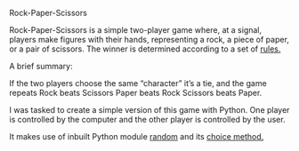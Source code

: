 Rock-Paper-Scissors

Rock-Paper-Scissors is a simple two-player game where, at a signal, players make figures with their hands, representing a rock, a piece of paper, or a pair of scissors. The winner is determined according to a set of <a href="https://en.wikipedia.org/wiki/Rock_paper_scissors" target="_blank">rules.</a>


A brief summary:

If the two players choose the same “character” it’s a tie, and the game repeats
Rock beats Scissors
Paper beats Rock
Scissors beats Paper.

I was tasked to create a simple version of this game with Python. One player is controlled by the computer and the other player is controlled by the user.

It makes use of inbuilt Python module <a href="ttps://www.w3schools.com/python/module_random.asp" target="_blank">random</a> and its <a href="https://www.w3schools.com/python/module_random.asp" target="_blank">choice method.</a>
